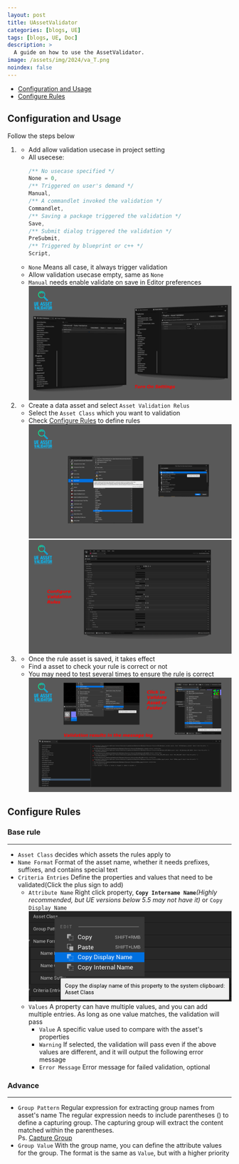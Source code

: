 ```yaml
---
layout: post
title: UAssetValidator
categories: [blogs, UE]
tags: [blogs, UE, Doc]
description: >
  A guide on how to use the AssetValidator.
image: /assets/img/2024/va_T.png
noindex: false
---
```


* [Configuration and Usage](#Configuration-and-Usage)
* [Configure Rules](#Configure-Rules)

## Configuration and Usage
Follow the steps below  
1.  - Add allow validation usecase in project setting  
    - All usecese:
      ```c++
      /** No usecase specified */
      None = 0,
      /** Triggered on user's demand */
      Manual,
      /** A commandlet invoked the validation */
      Commandlet,
      /** Saving a package triggered the validation */
      Save,
      /** Submit dialog triggered the validation */
      PreSubmit,
      /** Triggered by blueprint or c++ */
      Script,
      ```
    - `None` Means all case, it always trigger validation
    - Allow validation usecase empty, same as `None`  
    - `Manual` needs enable validate on save in Editor preferences  
    ![Editor settings](/assets/img/2024/va_s.png)  
1.  - Create a data asset and select `Asset Validation Relus`  
    - Select the `Asset Class` which you want to validation
    - Check [Configure Rules](#Configure-Rules) to define rules
    ![Create rule](/assets/img/2024/va_a.png)
    ![Configure rules](/assets/img/2024/va_c.png)  
1.  - Once the rule asset is saved, it takes effect
    - Find a asset to check your rule is correct or not
    - You may need to test several times to ensure the rule is correct
    ![Validation results](/assets/img/2024/va_r.png)  
## Configure Rules
### Base rule  
------
- `Asset Class` decides which assets the rules apply to  
- `Name Format` Format of the asset name, whether it needs prefixes, suffixes, and contains special text  
- `Criteria Entries` Define the properties and values that need to be validated(Click the plus sign to add)  
  - `Attribute Name` Right click property, **`Copy Intername Name`**_(Highly recommended, but UE versions below 5.5 may not have it)_ or `Copy Display Name` ![Copy Attribute Name](/assets/img/2024/va_rc.png)  
  - `Values` A property can have multiple values, and you can add multiple entries. As long as one value matches, the validation will pass  
    - `Value` A specific value used to compare with the asset's properties  
    - `Warning` If selected, the validation will pass even if the above values are different, and it will output the following error message  
    - `Error Message` Error message for failed validation, optional  
### Advance  
------
- `Group Pattern` Regular expression for extracting group names from asset's name
The regular expression needs to include parentheses () to define a capturing group.
The capturing group will extract the content matched within the parentheses.  
Ps. [Capture Group][1]  
- `Group Value` With the group name, you can define the attribute values for the group. The format is the same as `Value`, but with a higher priority 

[1]:https://www.regexone.com/lesson/capturing_groups